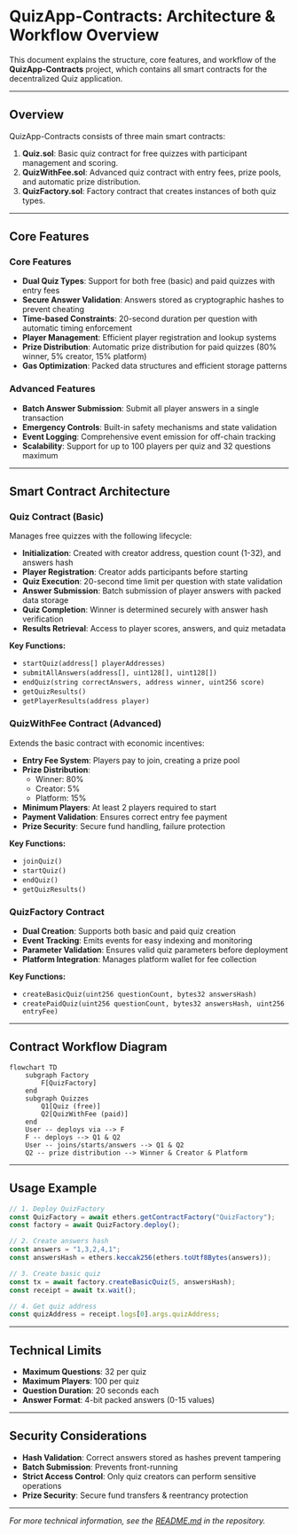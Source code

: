 # QuizApp-Contracts: Architecture & Workflow Overview

This document explains the structure, core features, and workflow of the **QuizApp-Contracts** project, which contains all smart contracts for the decentralized Quiz application.

---

## Overview

QuizApp-Contracts consists of three main smart contracts:

1. **Quiz.sol**: Basic quiz contract for free quizzes with participant management and scoring.
2. **QuizWithFee.sol**: Advanced quiz contract with entry fees, prize pools, and automatic prize distribution.
3. **QuizFactory.sol**: Factory contract that creates instances of both quiz types.

---

## Core Features

### Core Features
- **Dual Quiz Types**: Support for both free (basic) and paid quizzes with entry fees
- **Secure Answer Validation**: Answers stored as cryptographic hashes to prevent cheating
- **Time-based Constraints**: 20-second duration per question with automatic timing enforcement
- **Player Management**: Efficient player registration and lookup systems
- **Prize Distribution**: Automatic prize distribution for paid quizzes (80% winner, 5% creator, 15% platform)
- **Gas Optimization**: Packed data structures and efficient storage patterns

### Advanced Features
- **Batch Answer Submission**: Submit all player answers in a single transaction
- **Emergency Controls**: Built-in safety mechanisms and state validation
- **Event Logging**: Comprehensive event emission for off-chain tracking
- **Scalability**: Support for up to 100 players per quiz and 32 questions maximum

---

## Smart Contract Architecture

### Quiz Contract (Basic)
Manages free quizzes with the following lifecycle:

- **Initialization**: Created with creator address, question count (1-32), and answers hash
- **Player Registration**: Creator adds participants before starting
- **Quiz Execution**: 20-second time limit per question with state validation
- **Answer Submission**: Batch submission of player answers with packed data storage
- **Quiz Completion**: Winner is determined securely with answer hash verification
- **Results Retrieval**: Access to player scores, answers, and quiz metadata

**Key Functions:**
- `startQuiz(address[] playerAddresses)`
- `submitAllAnswers(address[], uint128[], uint128[])`
- `endQuiz(string correctAnswers, address winner, uint256 score)`
- `getQuizResults()`
- `getPlayerResults(address player)`

### QuizWithFee Contract (Advanced)
Extends the basic contract with economic incentives:

- **Entry Fee System**: Players pay to join, creating a prize pool
- **Prize Distribution**: 
    - Winner: 80% 
    - Creator: 5% 
    - Platform: 15%
- **Minimum Players**: At least 2 players required to start
- **Payment Validation**: Ensures correct entry fee payment
- **Prize Security**: Secure fund handling, failure protection

**Key Functions:**
- `joinQuiz()`
- `startQuiz()`
- `endQuiz()`
- `getQuizResults()`

### QuizFactory Contract
- **Dual Creation**: Supports both basic and paid quiz creation
- **Event Tracking**: Emits events for easy indexing and monitoring
- **Parameter Validation**: Ensures valid quiz parameters before deployment
- **Platform Integration**: Manages platform wallet for fee collection

**Key Functions:**
- `createBasicQuiz(uint256 questionCount, bytes32 answersHash)`
- `createPaidQuiz(uint256 questionCount, bytes32 answersHash, uint256 entryFee)`

---

## Contract Workflow Diagram

```mermaid
flowchart TD
    subgraph Factory
        F[QuizFactory]
    end
    subgraph Quizzes
        Q1[Quiz (free)]
        Q2[QuizWithFee (paid)]
    end
    User -- deploys via --> F
    F -- deploys --> Q1 & Q2
    User -- joins/starts/answers --> Q1 & Q2
    Q2 -- prize distribution --> Winner & Creator & Platform
```

---

## Usage Example

```javascript
// 1. Deploy QuizFactory
const QuizFactory = await ethers.getContractFactory("QuizFactory");
const factory = await QuizFactory.deploy();

// 2. Create answers hash
const answers = "1,3,2,4,1";
const answersHash = ethers.keccak256(ethers.toUtf8Bytes(answers));

// 3. Create basic quiz
const tx = await factory.createBasicQuiz(5, answersHash);
const receipt = await tx.wait();

// 4. Get quiz address
const quizAddress = receipt.logs[0].args.quizAddress;
```

---

## Technical Limits

- **Maximum Questions**: 32 per quiz
- **Maximum Players**: 100 per quiz  
- **Question Duration**: 20 seconds each
- **Answer Format**: 4-bit packed answers (0-15 values)

---

## Security Considerations

- **Hash Validation**: Correct answers stored as hashes prevent tampering
- **Batch Submission**: Prevents front-running
- **Strict Access Control**: Only quiz creators can perform sensitive operations
- **Prize Security**: Secure fund transfers & reentrancy protection

---

*For more technical information, see the [README.md](./README.md) in the repository.*

